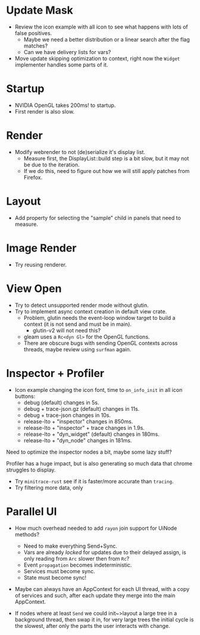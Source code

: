 # Update Mask

* Review the icon example with all icon to see what happens with lots of false positives.
  - Maybe we need a better distribution or a linear search after the flag matches?
  - Can we have delivery lists for vars?
* Move update skipping optimization to context, right now the `Widget` implementer handles some parts of it.

# Startup

* NVIDIA OpenGL takes 200ms! to startup.
* First render is also slow.

# Render

* Modify webrender to not (de)serialize it's display list.
  - Measure first, the DisplayList::build step is a bit slow, but it may not be due to the iteration.
  - If we do this, need to figure out how we will still apply patches from Firefox.

# Layout

* Add property for selecting the "sample" child in panels that need to measure.

# Image Render

* Try reusing renderer.

# View Open

* Try to detect unsupported render mode without glutin.
* Try to implement async context creation in default view crate.
    - Problem, glutin needs the event-loop window target to build a context (it is not send and must be in main).
      - glutin-v2 will not need this?
    - gleam uses a `Rc<dyn Gl>` for the OpenGL functions.
    - There are obscure bugs with sending OpenGL contexts across threads, maybe review using `surfman` again.

# Inspector + Profiler

* Icon example changing the icon font, time to `on_info_init` in all icon buttons:
  - debug (default) changes in 5s.
  - debug + trace-json.gz (default) changes in 11s.
  - debug + trace-json changes in 10s.
  - release-lto + "inspector" changes in 850ms.
  - release-lto + "inspector" + trace changes in 1.9s.
  - release-lto + "dyn_widget" (default) changes in 180ms. 
  - release-lto + "dyn_node" changes in 181ms.

Need to optimize the inspector nodes a bit, maybe some lazy stuff?

Profiler has a huge impact, but is also generating so much data that chrome struggles to display.

* Try `minitrace-rust` see if it is faster/more accurate than `tracing`.
* Try filtering more data, only 


# Parallel UI

* How much overhead needed to add `rayon` join support for UiNode methods?
    * Need to make everything Send+Sync.
    * Vars are already *locked* for updates due to their delayed assign, is only reading from `Arc` slower then from `Rc`?
    * Event `propagation` becomes indeterministic.
    * Services must become sync.
    * State must become sync!
* Maybe can always have an AppContext for each UI thread, with a copy of services and such, after each update they merge into
  the main AppContext.

* If nodes where at least `Send` we could init~>layout a large tree in a background thread, then swap it in, for very large trees
   the initial cycle is the slowest, after only the parts the user interacts with change.